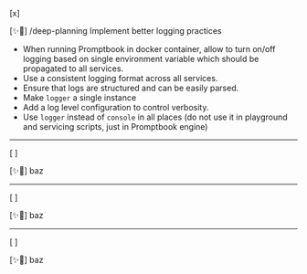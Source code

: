 [x]

[✨🔽] /deep-planning Implement better logging practices

-   When running Promptbook in docker container, allow to turn on/off logging based on single environment variable which should be propagated to all services.
-   Use a consistent logging format across all services.
-   Ensure that logs are structured and can be easily parsed.
-   Make `logger` a single instance
-   Add a log level configuration to control verbosity.
-   Use `logger` instead of `console` in all places (do not use it in playground and servicing scripts, just in Promptbook engine)

---

[ ]

[✨🔽] baz

---

[ ]

[✨🔽] baz

---

[ ]

[✨🔽] baz

